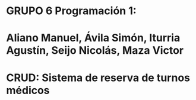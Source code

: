 # GRUPO 6 Programación 1: 
# Aliano Manuel, Ávila Simón, Iturria Agustín, Seijo Nicolás, Maza Victor
# CRUD: Sistema de reserva de turnos médicos


